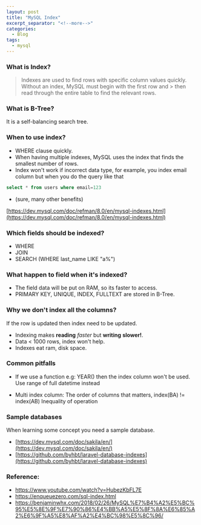 ```yaml
---
layout: post
title: "MySQL Index"
excerpt_separator: "<!--more-->"
categories:
  - Blog
tags:
  - mysql
---
```


### What is Index?

> Indexes are used to find rows with specific column values quickly. Without an index, MySQL must begin with the first row and > then read through the entire table to find the relevant rows.

### What is B-Tree?

It is a self-balancing search tree.

### When to use index?

- WHERE clause quickly.
- When having multiple indexes, MySQL uses the index that finds the smallest number of rows.
- Index won't work if incorrect data type, for example, you index email column but when you do the query like that

```sql
select * from users where email=123
```
- (sure, many other benefits)

[https://dev.mysql.com/doc/refman/8.0/en/mysql-indexes.html](https://dev.mysql.com/doc/refman/8.0/en/mysql-indexes.html)

### Which fields should be indexed?
- WHERE
- JOIN
- SEARCH (WHERE last_name LIKE "a%")

### What happen to field when it's indexed?
- The field data will be put on RAM, so its faster to access.
- PRIMARY KEY, UNIQUE, INDEX, FULLTEXT are stored in B-Tree.

### Why we don't index all the columns?

If the row is updated then index need to be updated.
- Indexing makes **reading** *faster* but **writing** **slower!**.
- Data < 1000 rows, index won't help.
- Indexes eat ram, disk space.

### Common pitfalls
- If we use a function e.g: YEAR() then the index column won't be used.
Use range of full datetime instead

- Multi index column:
The order of columns that matters, index(BA) != index(AB)
Inequality of operation


### Sample databases

When learning some concept you need a sample database.

- [https://dev.mysql.com/doc/sakila/en/](https://dev.mysql.com/doc/sakila/en/)
- [https://github.com/byhbt/laravel-database-indexes](https://github.com/byhbt/laravel-database-indexes)


### Reference:
- https://www.youtube.com/watch?v=HubezKbFL7E
- https://enqueuezero.com/sql-index.html
- https://benjaminwhx.com/2018/02/26/MySQL%E7%B4%A2%E5%BC%95%E5%8E%9F%E7%90%86%E4%BB%A5%E5%8F%8A%E6%85%A2%E6%9F%A5%E8%AF%A2%E4%BC%98%E5%8C%96/
